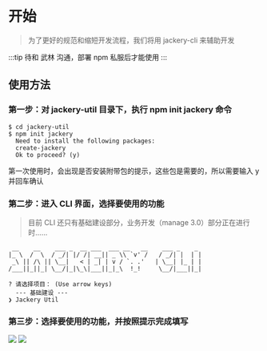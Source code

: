 # 开始
> 为了更好的规范和缩短开发流程，我们将用 jackery-cli 来辅助开发


:::tip
待和 武林 沟通，部署 npm 私服后才能使用
:::

## 使用方法
### 第一步：对 jackery-util 目录下，执行 npm init jackery 命令

```shell
$ cd jackery-util
$ npm init jackery
  Need to install the following packages:
  create-jackery
  Ok to proceed? (y)
```

第一次使用时，会出现是否安装附带包的提示，这些包是需要的，所以需要输入 y 并回车确认

### 第二步：进入 CLI 界面，选择要使用的功能
> 目前 CLI 还只有基础建设部分，业务开发（manage 3.0）部分正在进行时......

```
 __    __    ___ _  __ ___  ___ __   __    ___ _    _
|_ \  /  \  / _/| |/ /| __|| _ \\ `v' /   / _/| |  | |
 _\ || /\ || \__|   < | _| | v / `. .'   | \__| |_ | |
/___||_||_| \__/|_|\_\|___||_|_\  !_!     \__/|___||_|

? 请选择项目： (Use arrow keys)
  --- 基础建设 ---
❯ Jackery Util

```

### 第三步：选择要使用的功能，并按照提示完成填写
![](https://cdn.shopify.com/s/files/1/0550/0524/9633/files/20230616103120.png?v=1686882699)
![](https://cdn.shopify.com/s/files/1/0550/0524/9633/files/20230616103024.png?v=1686882698)
